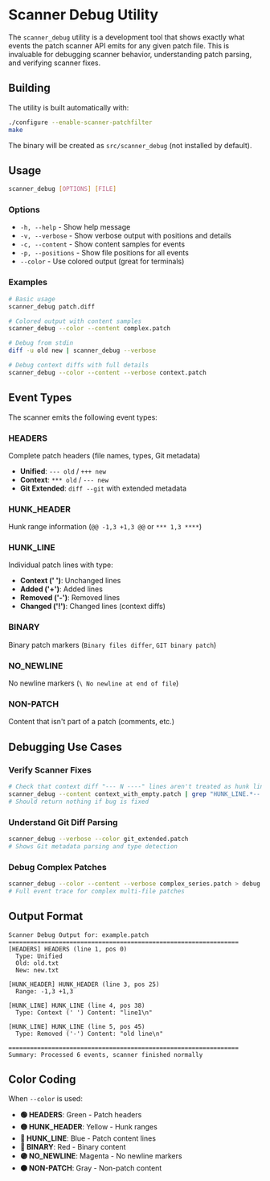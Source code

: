 # Scanner Debug Utility

The `scanner_debug` utility is a development tool that shows exactly what events the patch scanner API emits for any given patch file. This is invaluable for debugging scanner behavior, understanding patch parsing, and verifying scanner fixes.

## Building

The utility is built automatically with:
```bash
./configure --enable-scanner-patchfilter
make
```

The binary will be created as `src/scanner_debug` (not installed by default).

## Usage

```bash
scanner_debug [OPTIONS] [FILE]
```

### Options

- `-h, --help` - Show help message
- `-v, --verbose` - Show verbose output with positions and details
- `-c, --content` - Show content samples for events
- `-p, --positions` - Show file positions for all events
- `--color` - Use colored output (great for terminals)

### Examples

```bash
# Basic usage
scanner_debug patch.diff

# Colored output with content samples
scanner_debug --color --content complex.patch

# Debug from stdin
diff -u old new | scanner_debug --verbose

# Debug context diffs with full details
scanner_debug --color --content --verbose context.patch
```

## Event Types

The scanner emits the following event types:

### HEADERS
Complete patch headers (file names, types, Git metadata)
- **Unified**: `--- old` / `+++ new`
- **Context**: `*** old` / `--- new`
- **Git Extended**: `diff --git` with extended metadata

### HUNK_HEADER
Hunk range information (`@@ -1,3 +1,3 @@` or `*** 1,3 ****`)

### HUNK_LINE
Individual patch lines with type:
- **Context (' ')**: Unchanged lines
- **Added ('+')**: Added lines
- **Removed ('-')**: Removed lines
- **Changed ('!')**: Changed lines (context diffs)

### BINARY
Binary patch markers (`Binary files differ`, `GIT binary patch`)

### NO_NEWLINE
No newline markers (`\ No newline at end of file`)

### NON-PATCH
Content that isn't part of a patch (comments, etc.)

## Debugging Use Cases

### Verify Scanner Fixes
```bash
# Check that context diff "--- N ----" lines aren't treated as hunk lines
scanner_debug --content context_with_empty.patch | grep "HUNK_LINE.*--.*----"
# Should return nothing if bug is fixed
```

### Understand Git Diff Parsing
```bash
scanner_debug --verbose --color git_extended.patch
# Shows Git metadata parsing and type detection
```

### Debug Complex Patches
```bash
scanner_debug --color --content --verbose complex_series.patch > debug.log
# Full event trace for complex multi-file patches
```

## Output Format

```
Scanner Debug Output for: example.patch
================================================================
[HEADERS] HEADERS (line 1, pos 0)
  Type: Unified
  Old: old.txt
  New: new.txt

[HUNK_HEADER] HUNK_HEADER (line 3, pos 25)
  Range: -1,3 +1,3

[HUNK_LINE] HUNK_LINE (line 4, pos 38)
  Type: Context (' ') Content: "line1\n"

[HUNK_LINE] HUNK_LINE (line 5, pos 45)
  Type: Removed ('-') Content: "old line\n"

================================================================
Summary: Processed 6 events, scanner finished normally
```

## Color Coding

When `--color` is used:
- **🟢 HEADERS**: Green - Patch headers
- **🟡 HUNK_HEADER**: Yellow - Hunk ranges
- **🔵 HUNK_LINE**: Blue - Patch content lines
- **🔴 BINARY**: Red - Binary content
- **🟣 NO_NEWLINE**: Magenta - No newline markers
- **⚫ NON-PATCH**: Gray - Non-patch content
